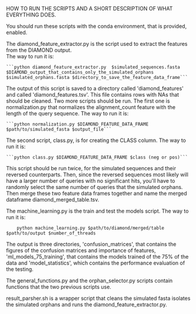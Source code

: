 HOW TO RUN THE SCRIPTS AND A SHORT DESCRIPTION OF WHAT EVERYTHING DOES.  

You should run these scripts with the conda environment, that is provided, enabled.

The diamond_feature_extractor.py is the script used to extract the features from the DIAMOND output.  
The way to run it is:   
    
    ```python diamond_feature_extractor.py  $simulated_sequences.fasta $DIAMOND_output_that_contains_only_the_simulated_orphans $simulated_orphans.fasta $directory_to_save_the_feature_data_frame```  
    
The output of this script is saved to a directory called 'diamond_features' and called 'diamond_features.tsv'. This file contains rows with NAs that should be cleaned. Two more scripts should be run.
The first one is normalization.py that normalizes the alignment_count feature with the length of the query sequence. The way to run it is:  
    
    ```python normalization.py $DIAMOND_FEATURE_DATA_FRAME $path/to/simulated_fasta $output_file```  
    
The second script, class.py, is for creating the CLASS column. The way to run it is:  
   
    ```python class.py $DIAMOND_FEATURE_DATA_FRAME $class (neg or pos)```

This script should be run twice, for the simulated sequences and their reversed counterparts. Then, since the reversed sequences most likely will have a larger number of queries with no significant hits, you'll have to randomly select the same number of queries that the simulated orphans. Then merge these two feature data frames together and name the merged dataframe diamond_merged_table.tsv.
     
The machine_learning.py is the train and test the models script. The way to run it is:
```
    python machine_learning.py $path/to/diamond/merged/table $path/to/output $number_of_threads
```
 The output is three directories, 'confusion_matrices', that contains the figures of the confusion matrices and importance of features, 'ml_models_75_training', that contains the models trained of the 75% of the data and 'model_statistics', which contains the performance evaluation of the testing.

The general_functions.py and the orphan_selector.py scripts contain functions that the two previous scripts use. 

result_parsher.sh is a wrapper script that cleans the simulated fasta isolates the simulated orphans and runs the diamond_feature_extractor.py.
